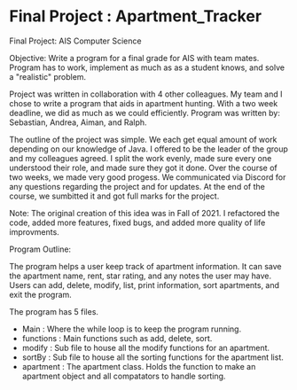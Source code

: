 # Final Project : Apartment_Tracker
Final Project: AIS Computer Science

Objective: Write a program for a final grade for AIS with team mates. Program has to work, implement as much as as a student knows, and solve a "realistic" problem.

Project was written in collaboration with 4 other colleagues.
My team and I chose to write a program that aids in apartment hunting.
With a two week deadline, we did as much as we could efficiently.
Program was written by: Sebastian, Andrea, Aiman, and Ralph.

The outline of the project was simple. 
We each get equal amount of work depending on our knowledge of Java.
I offered to be the leader of the group and my colleagues agreed.
I split the work evenly, made sure every one understood their role, and made sure they got it done.
Over the course of two weeks, we made very good progess.
We communicated via Discord for any questions regarding the project and for updates.
At the end of the course, we sumbitted it and got full marks for the project.

Note: The original creation of this idea was in Fall of 2021. I refactored the code, added more features, fixed bugs, and added more quality of life improvments. 

Program Outline:

The program helps a user keep track of apartment information.
It can save the apartment name, rent, star rating, and any notes the user may have.
Users can add, delete, modify, list, print information, sort apartments, and exit the program. 

The program has 5 files.
- Main : Where the while loop is to keep the program running.
- functions : Main functions such as add, delete, sort.
- modify : Sub file to house all the modify functions for an apartment.
- sortBy : Sub file to house all the sorting functions for the apartment list.
- apartment : The apartment class. Holds the function to make an apartment object and all compatators to handle sorting.

